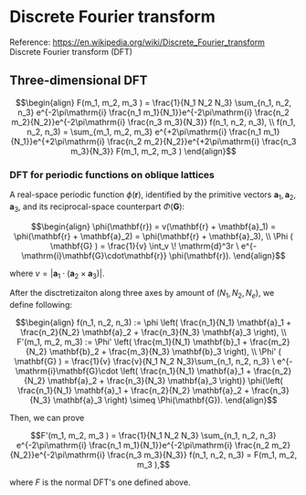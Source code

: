 # Discrete Fourier transform
Reference: https://en.wikipedia.org/wiki/Discrete_Fourier_transform  
Discrete Fourier transform (DFT)

## Three-dimensional DFT

```math
\begin{align}
F(m_1, m_2, m_3 )
=
\frac{1}{N_1 N_2 N_3} \sum_{n_1, n_2, n_3} e^{-2\pi\mathrm{i} \frac{n_1 m_1}{N_1}}e^{-2\pi\mathrm{i} \frac{n_2 m_2}{N_2}}e^{-2\pi\mathrm{i} \frac{n_3 m_3}{N_3}} f(n_1, n_2, n_3), \\  
f(n_1, n_2, n_3)
=
\sum_{m_1, m_2, m_3} e^{+2\pi\mathrm{i} \frac{n_1 m_1}{N_1}}e^{+2\pi\mathrm{i} \frac{n_2 m_2}{N_2}}e^{+2\pi\mathrm{i} \frac{n_3 m_3}{N_3}}  F(m_1, m_2, m_3 )
\end{align}
```

### DFT for periodic functions on oblique lattices

A real-space periodic function $\phi (\mathbf{r})$, identified by the primitive vectors $\mathbf{a}_1, \mathbf{a}_2, \mathbf{a}_3$, and its reciprocal-space counterpart $\Phi (\mathbf{G})$: 
```math
\begin{align}
\phi(\mathbf{r}) = v(\mathbf{r} + \mathbf{a}_1) = \phi(\mathbf{r} + \mathbf{a}_2) = \phi(\mathbf{r} + \mathbf{a}_3), \\
\Phi ( \mathbf{G} )
=
\frac{1}{v} \int_v \! \mathrm{d}^3r \ e^{-\mathrm{i}\mathbf{G}\cdot\mathbf{r}} \phi(\mathbf{r}).
\end{align}
```
where $v=\left|\mathbf{a}_1 \cdot \left(\mathbf{a}_2 \times \mathbf{a}_3 \right)\right|$.

After the disctretizaiton along three axes by amount of $(N_1, N_2, N_e)$, we define following:
```math
\begin{align}
f(n_1, n_2, n_3)
:=
\phi \left( \frac{n_1}{N_1} \mathbf{a}_1 + \frac{n_2}{N_2} \mathbf{a}_2  + \frac{n_3}{N_3} \mathbf{a}_3 \right), \\
F'(m_1, m_2, m_3)
:=
\Phi' \left( \frac{m_1}{N_1} \mathbf{b}_1 + \frac{m_2}{N_2} \mathbf{b}_2  + \frac{m_3}{N_3} \mathbf{b}_3 \right), \\
\Phi' ( \mathbf{G} )
=
\frac{1}{v} \frac{v}{N_1 N_2 N_3}\sum_{n_1, n_2, n_3} \ e^{-\mathrm{i}\mathbf{G}\cdot \left( \frac{n_1}{N_1} \mathbf{a}_1 + \frac{n_2}{N_2} \mathbf{a}_2  + \frac{n_3}{N_3} \mathbf{a}_3 \right)} \phi(\left( \frac{n_1}{N_1} \mathbf{a}_1 + \frac{n_2}{N_2} \mathbf{a}_2  + \frac{n_3}{N_3} \mathbf{a}_3 \right)
\simeq
\Phi(\mathbf{G}).
\end{align}
```
Then, we can prove
```math
F'(m_1, m_2, m_3 )
=
\frac{1}{N_1 N_2 N_3} \sum_{n_1, n_2, n_3} e^{-2\pi\mathrm{i} \frac{n_1 m_1}{N_1}}e^{-2\pi\mathrm{i} \frac{n_2 m_2}{N_2}}e^{-2\pi\mathrm{i} \frac{n_3 m_3}{N_3}} f(n_1, n_2, n_3)
=
F(m_1, m_2, m_3 ),
```
where $F$ is the normal DFT's one defined above.

